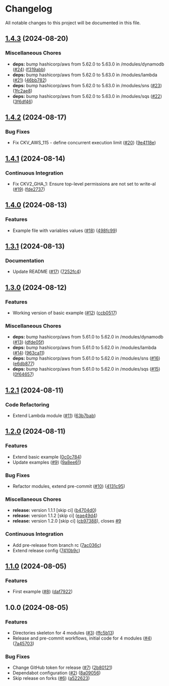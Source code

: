 # Changelog

All notable changes to this project will be documented in this file.

## [1.4.3](https://github.com/sebastianczech/terraform-aws-free-serverless-modules/compare/v1.4.2...v1.4.3) (2024-08-20)

### Miscellaneous Chores

* **deps:** bump hashicorp/aws from 5.62.0 to 5.63.0 in /modules/dynamodb ([#24](https://github.com/sebastianczech/terraform-aws-free-serverless-modules/issues/24)) ([f319abb](https://github.com/sebastianczech/terraform-aws-free-serverless-modules/commit/f319abb0abcb77f24d6258abb2f0f2e8fd559554))
* **deps:** bump hashicorp/aws from 5.62.0 to 5.63.0 in /modules/lambda ([#21](https://github.com/sebastianczech/terraform-aws-free-serverless-modules/issues/21)) ([46bb782](https://github.com/sebastianczech/terraform-aws-free-serverless-modules/commit/46bb782417117ff05db79e3c2ceacc3be5d24869))
* **deps:** bump hashicorp/aws from 5.62.0 to 5.63.0 in /modules/sns ([#23](https://github.com/sebastianczech/terraform-aws-free-serverless-modules/issues/23)) ([1fc2ae8](https://github.com/sebastianczech/terraform-aws-free-serverless-modules/commit/1fc2ae8ea517457c7b4a5718b488c27a59cd8429))
* **deps:** bump hashicorp/aws from 5.62.0 to 5.63.0 in /modules/sqs ([#22](https://github.com/sebastianczech/terraform-aws-free-serverless-modules/issues/22)) ([3f6df46](https://github.com/sebastianczech/terraform-aws-free-serverless-modules/commit/3f6df46fe3fb7a9af1f62f1e2eb9b96fe33dcce3))

## [1.4.2](https://github.com/sebastianczech/terraform-aws-free-serverless-modules/compare/v1.4.1...v1.4.2) (2024-08-17)

### Bug Fixes

* Fix CKV_AWS_115 - define concurrent execution limit ([#20](https://github.com/sebastianczech/terraform-aws-free-serverless-modules/issues/20)) ([9e4118e](https://github.com/sebastianczech/terraform-aws-free-serverless-modules/commit/9e4118e95dddbf28e0faae08b39867d00a7a4eb7))

## [1.4.1](https://github.com/sebastianczech/terraform-aws-free-serverless-modules/compare/v1.4.0...v1.4.1) (2024-08-14)

### Continuous Integration

* Fix CKV2_GHA_1: Ensure top-level permissions are not set to write-al ([#19](https://github.com/sebastianczech/terraform-aws-free-serverless-modules/issues/19)) ([fde2737](https://github.com/sebastianczech/terraform-aws-free-serverless-modules/commit/fde2737bb1192b336f5ee25de78cdda2c93c02c8))

## [1.4.0](https://github.com/sebastianczech/terraform-aws-free-serverless-modules/compare/v1.3.1...v1.4.0) (2024-08-13)

### Features

* Example file with variables values ([#18](https://github.com/sebastianczech/terraform-aws-free-serverless-modules/issues/18)) ([498fc99](https://github.com/sebastianczech/terraform-aws-free-serverless-modules/commit/498fc996058bd11e354de8bb429035e42e03ed56))

## [1.3.1](https://github.com/sebastianczech/terraform-aws-free-serverless-modules/compare/v1.3.0...v1.3.1) (2024-08-13)

### Documentation

* Update README ([#17](https://github.com/sebastianczech/terraform-aws-free-serverless-modules/issues/17)) ([7252fc4](https://github.com/sebastianczech/terraform-aws-free-serverless-modules/commit/7252fc474eea459ef37892c99776740917aa84a7))

## [1.3.0](https://github.com/sebastianczech/terraform-aws-free-serverless-modules/compare/v1.2.1...v1.3.0) (2024-08-12)

### Features

* Working version of basic example ([#12](https://github.com/sebastianczech/terraform-aws-free-serverless-modules/issues/12)) ([ccb0517](https://github.com/sebastianczech/terraform-aws-free-serverless-modules/commit/ccb051764462f2de87e5d9e457bbf44348a3fb06))

### Miscellaneous Chores

* **deps:** bump hashicorp/aws from 5.61.0 to 5.62.0 in /modules/dynamodb ([#13](https://github.com/sebastianczech/terraform-aws-free-serverless-modules/issues/13)) ([dfde05f](https://github.com/sebastianczech/terraform-aws-free-serverless-modules/commit/dfde05f344a0dffaa7ce38ff9981e2fe76d8e8b0))
* **deps:** bump hashicorp/aws from 5.61.0 to 5.62.0 in /modules/lambda ([#14](https://github.com/sebastianczech/terraform-aws-free-serverless-modules/issues/14)) ([963ca11](https://github.com/sebastianczech/terraform-aws-free-serverless-modules/commit/963ca11ae6dc211b9b3321414a96897452e40eb7))
* **deps:** bump hashicorp/aws from 5.61.0 to 5.62.0 in /modules/sns ([#16](https://github.com/sebastianczech/terraform-aws-free-serverless-modules/issues/16)) ([e6db877](https://github.com/sebastianczech/terraform-aws-free-serverless-modules/commit/e6db8770391939239515a172433cbb3b5e6befb2))
* **deps:** bump hashicorp/aws from 5.61.0 to 5.62.0 in /modules/sqs ([#15](https://github.com/sebastianczech/terraform-aws-free-serverless-modules/issues/15)) ([0f64657](https://github.com/sebastianczech/terraform-aws-free-serverless-modules/commit/0f6465703c582bde9f084cb637f16a73c6811cef))

## [1.2.1](https://github.com/sebastianczech/terraform-aws-free-serverless-modules/compare/v1.2.0...v1.2.1) (2024-08-11)

### Code Refactoring

* Extend Lambda module ([#11](https://github.com/sebastianczech/terraform-aws-free-serverless-modules/issues/11)) ([63b7bab](https://github.com/sebastianczech/terraform-aws-free-serverless-modules/commit/63b7bab10ef4a0cc1898aa807051e249b6cfdfb9))

## [1.2.0](https://github.com/sebastianczech/terraform-aws-free-serverless-modules/compare/v1.1.0...v1.2.0) (2024-08-11)

### Features

* Extend basic example ([0c0c784](https://github.com/sebastianczech/terraform-aws-free-serverless-modules/commit/0c0c7846bca3d0e03a4c0be40fc122e1b4179d13))
* Update examples ([#9](https://github.com/sebastianczech/terraform-aws-free-serverless-modules/issues/9)) ([9a8ee61](https://github.com/sebastianczech/terraform-aws-free-serverless-modules/commit/9a8ee618d05e07da8c8abe601ef9bc784265e122))

### Bug Fixes

* Refactor modules, extend pre-commit ([#10](https://github.com/sebastianczech/terraform-aws-free-serverless-modules/issues/10)) ([4131c95](https://github.com/sebastianczech/terraform-aws-free-serverless-modules/commit/4131c95c9e88a8363f409aaadb04598e0ebb9a71))

### Miscellaneous Chores

* **release:** version 1.1.1 [skip ci] ([b4704d0](https://github.com/sebastianczech/terraform-aws-free-serverless-modules/commit/b4704d06d2803145ee4314a89b8a5858b48ea1f9))
* **release:** version 1.1.2 [skip ci] ([eae49d4](https://github.com/sebastianczech/terraform-aws-free-serverless-modules/commit/eae49d496d8b11ffd8278f26cfaa7c3b78bc49ed))
* **release:** version 1.2.0 [skip ci] ([cb97388](https://github.com/sebastianczech/terraform-aws-free-serverless-modules/commit/cb9738826e3fa2f91ab4d35c0411a882b7659cf5)), closes [#9](https://github.com/sebastianczech/terraform-aws-free-serverless-modules/issues/9)

### Continuous Integration

* Add pre-release from branch rc ([7ac036c](https://github.com/sebastianczech/terraform-aws-free-serverless-modules/commit/7ac036cae742ced6e7a357a304c9a36013244933))
* Extend release config ([7410b9c](https://github.com/sebastianczech/terraform-aws-free-serverless-modules/commit/7410b9c6998130e8eafa5eb25c1da2e362166b6e))

## [1.1.0](https://github.com/sebastianczech/terraform-aws-free-serverless-modules/compare/v1.0.0...v1.1.0) (2024-08-05)

### Features

* First example ([#8](https://github.com/sebastianczech/terraform-aws-free-serverless-modules/issues/8)) ([daf7922](https://github.com/sebastianczech/terraform-aws-free-serverless-modules/commit/daf7922d0cd2fdc162d1fb566f667e04205b6192))

## 1.0.0 (2024-08-05)

### Features

* Directories skeleton for 4 modules ([#3](https://github.com/sebastianczech/terraform-aws-free-serverless-modules/issues/3)) ([ffc5b13](https://github.com/sebastianczech/terraform-aws-free-serverless-modules/commit/ffc5b136e89ffc6ec5060588f793d3b892b861e5))
* Release and pre-commit workflows, initial code for 4 modules ([#4](https://github.com/sebastianczech/terraform-aws-free-serverless-modules/issues/4)) ([7a45703](https://github.com/sebastianczech/terraform-aws-free-serverless-modules/commit/7a457034d9589e74245295c348438e5d7f3a87a2))

### Bug Fixes

* Change GitHub token for release ([#7](https://github.com/sebastianczech/terraform-aws-free-serverless-modules/issues/7)) ([2b80121](https://github.com/sebastianczech/terraform-aws-free-serverless-modules/commit/2b80121700db984f008cebc89dd52fb3b17ba6f3))
* Dependabot configuration ([#2](https://github.com/sebastianczech/terraform-aws-free-serverless-modules/issues/2)) ([8a09056](https://github.com/sebastianczech/terraform-aws-free-serverless-modules/commit/8a0905623232c5a873e8b6d47e6c6ef400adefb5))
* Skip release on forks ([#6](https://github.com/sebastianczech/terraform-aws-free-serverless-modules/issues/6)) ([a522623](https://github.com/sebastianczech/terraform-aws-free-serverless-modules/commit/a52262372cf55fb2af932c8688ea696a434d2fb6))
